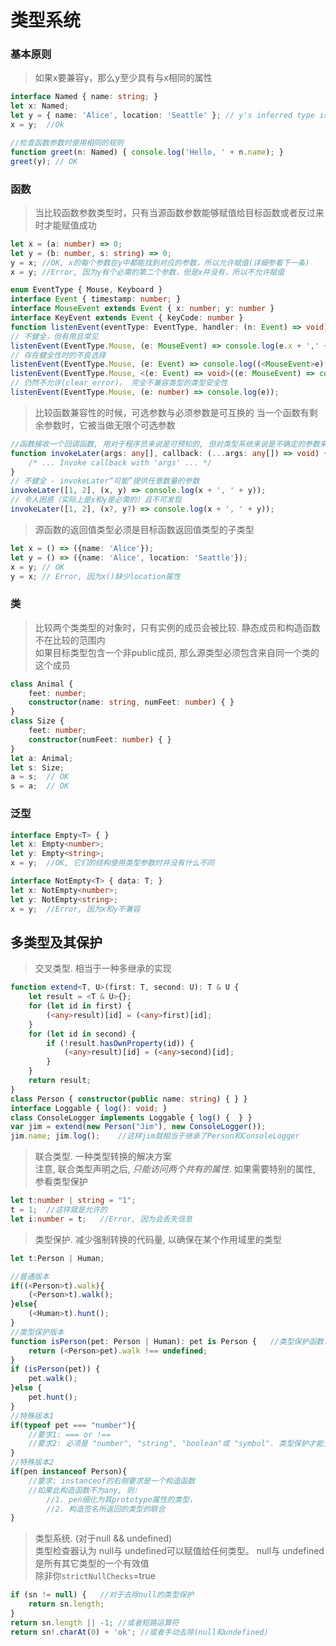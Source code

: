 # 类型系统

### 基本原则

> 如果x要兼容y，那么y至少具有与x相同的属性

```ts
interface Named { name: string; }
let x: Named;
let y = { name: 'Alice', location: 'Seattle' }; // y's inferred type is { name: string; location: string; }
x = y;  //Ok

//检查函数参数时使用相同的规则
function greet(n: Named) { console.log('Hello, ' + n.name); }
greet(y); // OK
```

### 函数
> 当比较函数参数类型时，只有当源函数参数能够赋值给目标函数或者反过来时才能赋值成功

```ts
let x = (a: number) => 0;
let y = (b: number, s: string) => 0;
y = x; //OK, x的每个参数在y中都能找到对应的参数，所以允许赋值(详细参看下一条)
x = y; //Error, 因为y有个必需的第二个参数，但是x并没有，所以不允许赋值

enum EventType { Mouse, Keyboard }
interface Event { timestamp: number; }
interface MouseEvent extends Event { x: number; y: number }
interface KeyEvent extends Event { keyCode: number }
function listenEvent(eventType: EventType, handler: (n: Event) => void) { /* ... */ }
// 不健全，但有用且常见
listenEvent(EventType.Mouse, (e: MouseEvent) => console.log(e.x + ',' + e.y));
// 存在健全性时的不良选择
listenEvent(EventType.Mouse, (e: Event) => console.log((<MouseEvent>e).x + ',' + (<MouseEvent>e).y));
listenEvent(EventType.Mouse, <(e: Event) => void>((e: MouseEvent) => console.log(e.x + ',' + e.y)));
// 仍然不允许(clear error)。 完全不兼容类型的类型安全性
listenEvent(EventType.Mouse, (e: number) => console.log(e));
```
> 比较函数兼容性的时候，可选参数与必须参数是可互换的
> 当一个函数有剩余参数时，它被当做无限个可选参数

```ts
//函数接收一个回调函数, 用对于程序员来说是可预知的, 但对类型系统来说是不确定的参数来调用
function invokeLater(args: any[], callback: (...args: any[]) => void) {
    /* ... Invoke callback with 'args' ... */
}
// 不健全 - invokeLater“可能”提供任意数量的参数
invokeLater([1, 2], (x, y) => console.log(x + ', ' + y));
// 令人困惑（实际上是x和y是必需的）且不可发现
invokeLater([1, 2], (x?, y?) => console.log(x + ', ' + y));
```

> 源函数的返回值类型必须是目标函数返回值类型的子类型

```ts
let x = () => ({name: 'Alice'});
let y = () => ({name: 'Alice', location: 'Seattle'});
x = y; // OK
y = x; // Error, 因为x()缺少location属性
```
### 类
> 比较两个类类型的对象时，只有实例的成员会被比较. 静态成员和构造函数不在比较的范围内<br>
> 如果目标类型包含一个非public成员, 那么源类型必须包含来自同一个类的这个成员

```ts
class Animal {
    feet: number;
    constructor(name: string, numFeet: number) { }
}
class Size {
    feet: number;
    constructor(numFeet: number) { }
}
let a: Animal;
let s: Size;
a = s;  // OK
s = a;  // OK
```

### 泛型
```ts
interface Empty<T> { }
let x: Empty<number>;
let y: Empty<string>;
x = y;  //OK, 它们的结构使用类型参数时并没有什么不同

interface NotEmpty<T> { data: T; }
let x: NotEmpty<number>;
let y: NotEmpty<string>;
x = y;  //Error, 因为x和y不兼容
```
## 多类型及其保护
> 交叉类型. 相当于一种多继承的实现

```ts
function extend<T, U>(first: T, second: U): T & U {
    let result = <T & U>{};
    for (let id in first) {
        (<any>result)[id] = (<any>first)[id];
    }
    for (let id in second) {
        if (!result.hasOwnProperty(id)) {
            (<any>result)[id] = (<any>second)[id];
        }
    }
    return result;
}
class Person { constructor(public name: string) { } }
interface Loggable { log(): void; }
class ConsoleLogger implements Loggable { log() {  } }
var jim = extend(new Person("Jim"), new ConsoleLogger());
jim.name; jim.log();    //这样jim就相当于继承了Person和ConsoleLogger
```

> 联合类型. 一种类型转换的解决方案<br>
> 注意, 联合类型声明之后, *只能访问两个共有的属性*. 如果需要特别的属性, 参看类型保护

```ts
let t:number | string = "1";
t = 1;  //这样就是允许的
let i:number = t;   //Error, 因为会丢失信息
```

> 类型保护. 减少强制转换的代码量, 以确保在某个作用域里的类型

```ts
let t:Person | Human;

//普通版本
if((<Person>t).walk){
    (<Person>t).walk();
}else{
    (<Human>t).hunt();
}
//类型保护版本
function isPerson(pet: Person | Human): pet is Person {   //类型保护函数. 返回格式固定: paramName is Type
    return (<Person>pet).walk !== undefined;
}
if (isPerson(pet)) {
    pet.walk();
}else {
    pet.hunt();
}
//特殊版本1
if(typeof pet === "number"){
    //要求1: === or !== 
    //要求2: 必须是 "number", "string", "boolean"或 "symbol". 类型保护才能生效
}
//特殊版本2
if(pen instanceof Person){
    //要求: instanceof的右侧要求是一个构造函数
    //如果此构造函数不为any, 则: 
        //1. pen细化为其prototype属性的类型，
        //2. 构造签名所返回的类型的联合
}
```

> 类型系统. (对于null && undefined)<br>
> 类型检查器认为 null与 undefined可以赋值给任何类型。 null与 undefined是所有其它类型的一个有效值<br>
> 除非你`strictNullChecks`=true

```ts
if (sn != null) {   //对于去除null的类型保护
    return sn.length;
}
return sn.length || -1; //或者短路运算符
return sn!.charAt(0) + 'ok'; //或者手动去除(null和undefined)
```

